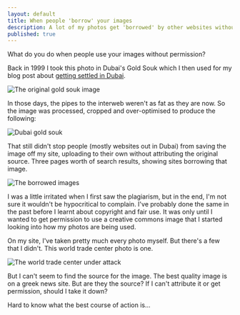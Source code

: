 ```yaml
---
layout: default
title: When people 'borrow' your images
description: A lot of my photos get 'borrowed' by other websites without attrition. Makes me wonder what the best course of action would be.
published: true
---
```


What do you do when people use your images without permission?

Back in 1999 I took this photo in Dubai's Gold Souk which I then used for my blog post about <a href="http://www.davewasthere.com/travel/number006.html">getting settled in Dubai</a>.

<img src="http://i.imgur.com/eBp67.jpg" alt="The original gold souk image" />

In those days, the pipes to the interweb weren't as fat as they are now. So the image was processed, cropped and over-optimised to produce the following: 

<img src="http://www.davewasthere.com/travel/images006/bracelets_in_gold_souk.jpg" alt="Dubai gold souk" />

That still didn't stop people (mostly websites out in Dubai) from saving the image off my site, uploading to their own without attributing the original source. Three pages worth of search results, showing sites borrowing that image.

<img src="http://i.imgur.com/tHD51.png" alt="The borrowed images" />

I was a little irritated when I first saw the plagiarism, but in the end, I'm not sure it wouldn't be hypocritical to complain. I've probably done the same in the past before I learnt about copyright and fair use. It was only until I wanted to get permission to use a creative commons image that I started looking into how my photos are being used.

On my site, I've taken pretty much every photo myself. But there's a few that I didn't. This world trade center photo is one.

<img src="http://www.davewasthere.com/travel/images011/wtc1.jpg" alt="The world trade center under attack" />

But I can't seem to find the source for the image. The best quality image is on a greek news site. But are they the source? If I can't attribute it or get permission, should I take it down?

Hard to know what the best course of action is...